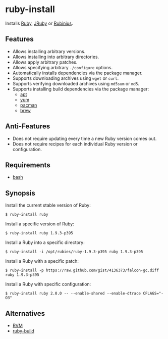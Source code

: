 # ruby-install

Installs [Ruby], [JRuby] or [Rubinius].

## Features

* Allows installing arbitrary versions.
* Allows installing into arbitrary directories.
* Allows apply arbitrary patches.
* Allows specifying arbitrary `./configure` options.
* Automatically installs dependencies via the package manager.
* Supports downloading archives using `wget` or `curl`.
* Supports verifying downloaded archives using `md5sum` or `md5`.
* Supports installing build dependencies via the package manager:
  * [apt]
  * [yum]
  * [pacman]
  * [brew]

## Anti-Features

* Does not require updating every time a new Ruby version comes out.
* Does not require recipes for each individual Ruby version or configuration.

## Requirements

* [bash]

## Synopsis

Install the current stable version of Ruby:

    $ ruby-install ruby

Install a specific version of Ruby:

    $ ruby-install ruby 1.9.3-p395

Install a Ruby into a specific directory:

    $ ruby-install -i /opt/rubies/ruby-1.9.3-p395 ruby 1.9.3-p395

Install a Ruby with a specific patch:

    $ ruby-install -p https://raw.github.com/gist/4136373/falcon-gc.diff ruby 1.9.3-p395

Install a Ruby with specific configuration:

    $ ruby-install ruby 2.0.0 -- --enable-shared --enable-dtrace CFLAGS="-O3"

## Alternatives

* [RVM]
* [ruby-build]

[Ruby]: http://www.ruby-lang.org/
[JRuby]: http://jruby.org/
[Rubinius]: http://rubini.us/

[apt]: http://wiki.debian.org/Apt
[yum]: http://yum.baseurl.org/
[pacman]: https://wiki.archlinux.org/index.php/Pacman
[brew]: http://mxcl.github.com/homebrew/

[bash]: http://www.gnu.org/software/bash/

[RVM]: https://rvm.io/
[ruby-build]: https://github.com/sstephenson/ruby-build#readme
